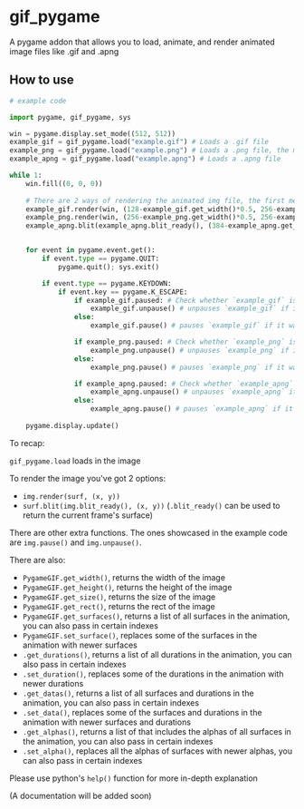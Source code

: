 # gif_pygame
A pygame addon that allows you to load, animate, and render animated image files like .gif and .apng

## How to use
```py
# example code

import pygame, gif_pygame, sys

win = pygame.display.set_mode((512, 512))
example_gif = gif_pygame.load("example.gif") # Loads a .gif file
example_png = gif_pygame.load("example.png") # Loads a .png file, the module supports non-animated files, but it is not recommended
example_apng = gif_pygame.load("example.apng") # Loads a .apng file

while 1:
    win.fill((0, 0, 0))
    
    # There are 2 ways of rendering the animated img file, the first method is doing "gif.render(surface, (x, y))", the other method is doing "surface.blit(gif.blit_ready(), (x, y))". THE ".blit_ready()" FUNCTION MUST BE CALLED WHEN DOING THE SECOND METHOD
    example_gif.render(win, (128-example_gif.get_width()*0.5, 256-example_gif.get_height()*0.5))
    example_png.render(win, (256-example_png.get_width()*0.5, 256-example_png.get_height()*0.5))
    example_apng.blit(example_apng.blit_ready(), (384-example_apng.get_width()*0.5, 256-example_apng.get_height()*0.5))


    for event in pygame.event.get():
        if event.type == pygame.QUIT:
            pygame.quit(); sys.exit()

        if event.type == pygame.KEYDOWN:
            if event.key == pygame.K_ESCAPE:
                if example_gif.paused: # Check whether `example_gif` is paused or not
                    example_gif.unpause() # unpauses `example_gif` if it was paused
                else:
                    example_gif.pause() # pauses `example_gif` if it was unpaused

                if example_png.paused: # Check whether `example_png` is paused or not, since this is a non-animated image, it will not be affected
                    example_png.unpause() # unpauses `example_png` if it was paused, since this is a non-animated image, it will not be affected
                else:
                    example_png.pause() # pauses `example_png` if it was unpaused, since this is a non-animated image, it will not be affected

                if example_apng.paused: # Check whether `example_apng` is paused or not
                    example_apng.unpause() # unpauses `example_apng` if it was paused
                else:
                    example_apng.pause() # pauses `example_apng` if it was unpaused
                    
    pygame.display.update()
```

To recap:

`gif_pygame.load` loads in the image

To render the image you've got 2 options:
- `img.render(surf, (x, y))`
- `surf.blit(img.blit_ready(), (x, y))` (`.blit_ready()` can be used to return the current frame's surface)

There are other extra functions. The ones showcased in the example code are `img.pause()` and `img.unpause()`.

There are also:
- `PygameGIF.get_width()`, returns the width of the image
- `PygameGIF.get_height()`, returns the height of the image
- `PygameGIF.get_size()`, returns the size of the image
- `PygameGIF.get_rect()`, returns the rect of the image
- `PygameGIF.get_surfaces()`, returns a list of all surfaces in the animation, you can also pass in certain indexes
- `PygameGIF.set_surface()`, replaces some of the surfaces in the animation with newer surfaces
- `.get_durations()`, returns a list of all durations in the animation, you can also pass in certain indexes
- `.set_duration()`, replaces some of the durations in the animation with newer durations
- `.get_datas()`, returns a list of all surfaces and durations in the animation, you can also pass in certain indexes
- `.set_data()`, replaces some of the surfaces and durations in the animation with newer surfaces and durations
- `.get_alphas()`, returns a list of that includes the alphas of all surfaces in the animation, you can also pass in certain indexes
- `.set_alpha()`, replaces all the alphas of surfaces with newer alphas, you can also pass in certain indexes

Please use python's `help()` function for more in-depth explanation

(A documentation will be added soon)